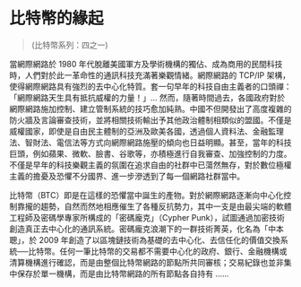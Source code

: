 # 比特幣的緣起
> (比特幣系列：四之一)

當網際網路於 1980 年代脫離美國軍方及學術機構的獨佔、成為商用的民間科技時，人們對於此一革命性的通訊科技充滿著樂觀情緒。網際網路的 TCP/IP 架構，使得網際網路具有強烈的去中心化特質。套一句早年的科技自由主義者的口頭禪：「網際網路天生具有抵抗威權的力量！」... 然而，隨著時間過去，各國政府對於網際網路施加控制、建立管制系統的技巧愈加純熟。中國不但開發出了高度複雜的防火牆及言論審查技術，並將相關技術輸出予其他政治體制相類似的盟國。不僅是威權國家，即使是自由民主體制的亞洲及歐美各國，透過個人資料法、金融監理法、智財法、電信法等方式向網際網路施壓的傾向也日益明顯。甚至，當年的科技巨頭，例如蘋果、微軟、臉書、谷歌等，亦積極進行自我審查、加強控制的力度。不僅是早年的科技樂觀主義的氛圍在追求自由的社群中已蕩然無存，對於數位極權主義的擔憂及恐懼不分國界、進一步滲透到了每一個網路社群當中。

比特幣（BTC）即是在這樣的恐懼當中誕生的產物。對於網際網路逐漸向中心化控制靠攏的趨勢，自然而然地相應催生了各種反抗勢力，其中一支是由最尖端的軟體工程師及密碼學專家所構成的「密碼龐克」（Cypher Punk），試圖通過加密技術創造真正去中心化的通訊系統。密碼龐克浪潮下的一群技術菁英，化名為「中本聰」，於 2009 年創造了以區塊鏈技術為基礎的去中心化、去信任化的價值交換系統──比特幣。任何一筆比特幣的交易都不需要中心化的政府、銀行、金融機構或清算機構進行確認，而是由整個比特幣網路的節點所共同審核；交易紀錄也並非集中保存於單一機構，而是由比特幣網路的所有節點各自持有 ......
